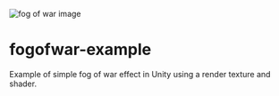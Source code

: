 ![fog of war image](https://github.com/Pjchardt/fogofwar-example/master/exampleimage.jpg)
# fogofwar-example
Example of simple fog of war effect in Unity using a render texture and shader.

